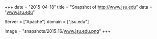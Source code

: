 
+++
date = "2015-04-18"
title = "Snapshot of http://www.jsu.edu"
data = "www.jsu.edu"

Server = ["Apache"]
domain = ["jsu.edu"]

  image = "snapshots/2015_16/www.jsu.edu.png"
+++
#
